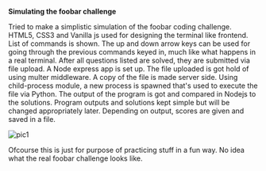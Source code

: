 **Simulating the foobar challenge**

Tried to make a simplistic simulation of the foobar coding challenge. HTML5, CSS3 and Vanilla js used for designing the terminal like frontend. List of commands is shown. The up and down arrow keys can be used for going through the previous commands keyed in, much like what happens in a real terminal. After all questions listed are solved, they are submitted via file upload.
A Node express app is set up. The file uploaded is got hold of using multer middleware. A copy of the file is made server side. Using child-process module, a new process is spawned that's used to execute the file via Python. The output of the program is got and compared in Nodejs to the solutions. Program outputs and solutions kept simple but will be changed appropriately later. Depending on output, scores are given and saved in a file. 

![pic1](https://user-images.githubusercontent.com/41965125/87877283-05d46000-c9fb-11ea-96be-665b5af65e0c.png)

Ofcourse this is just for purpose of practicing stuff in a fun way. No idea what the real foobar challenge looks like. 